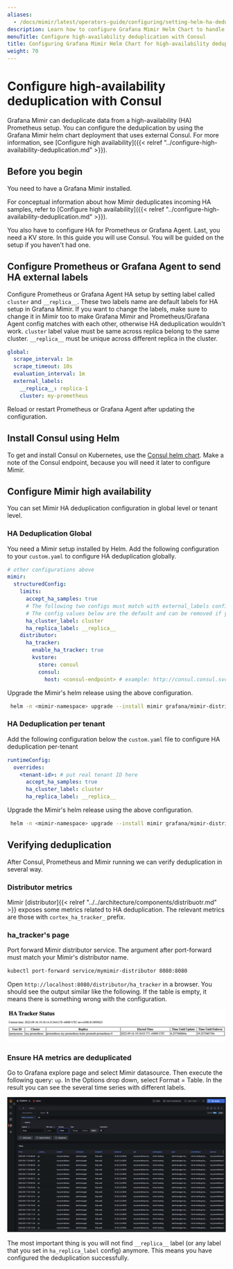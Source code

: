 ```yaml
---
aliases:
  - /docs/mimir/latest/operators-guide/configuring/setting-helm-ha-deduplication-consul/
description: Learn how to configure Grafana Mimir Helm Chart to handle HA Prometheus server deduplication with Consul.
menuTitle: Configure high-availability deduplication with Consul
title: Configuring Grafana Mimir Helm Chart for high-availability deduplication with Consul
weight: 70
---
```


# Configure high-availability deduplication with Consul

Grafana Mimir can deduplicate data from a high-availability (HA) Prometheus setup. You can configure
the deduplication by using the Grafana Mimir helm chart deployment that uses external Consul. For more information, see [Configure high availability]({{< relref "../configure-high-availability-deduplication.md" >}}).

## Before you begin

You need to have a Grafana Mimir installed.

For conceptual information about how Mimir deduplicates incoming HA samples, refer to [Configure high availability]({{< relref "../configure-high-availability-deduplication.md" >}}).

You also have to configure HA for Prometheus or Grafana Agent. Last, you need a KV store. In this guide you will
use Consul. You will be guided on the setup if you haven't had one.

## Configure Prometheus or Grafana Agent to send HA external labels

Configure Prometheus or Grafana Agent HA setup by setting label called `cluster` and `__replica__`. These two labels
name are default labels for HA setup in Grafana Mimir. If you want to change the labels, make sure to change it in Mimir
too to make Grafana Mimir and Prometheus/Grafana Agent config matches with each other, otherwise HA deduplication
wouldn't work. `cluster` label value must be same across replica belong to the same cluster. `__replica__` must be
unique across different replica in the cluster.

```yaml
global:
  scrape_interval: 1m
  scrape_timeout: 10s
  evaluation_interval: 1m
  external_labels:
    __replica__: replica-1
    cluster: my-prometheus
```

Reload or restart Prometheus or Grafana Agent after updating the configuration.

## Install Consul using Helm

To get and install Consul on Kubernetes, use the [Consul helm chart](https://github.com/hashicorp/consul-k8s/tree/main/charts/consul).
Make a note of the Consul endpoint, because you will need it later to configure Mimir.

## Configure Mimir high availability

You can set Mimir HA deduplication configuration in global level or tenant level.

### HA Deduplication Global

You need a Mimir setup installed by Helm. Add the following configuration to your `custom.yaml` to configure HA
deduplication globally.

```yaml
# other configurations above
mimir:
  structuredConfig:
    limits:
      accept_ha_samples: true
      # The following two configs must match with external_labels config in Prometheus
      # The config values below are the default and can be removed if you don't want to override to a new value
      ha_cluster_label: cluster
      ha_replica_label: __replica__
    distributor:
      ha_tracker:
        enable_ha_tracker: true
        kvstore:
          store: consul
          consul:
            host: <consul-endpoint> # example: http://consul.consul.svc.cluster.local:8500
```

Upgrade the Mimir's helm release using the above configuration.

```bash
 helm -n <mimir-namespace> upgrade --install mimir grafana/mimir-distributed -f custom.yaml
```

### HA Deduplication per tenant

Add the following configuration below the `custom.yaml` file to configure HA deduplication per-tenant

```yaml
runtimeConfig:
  overrides:
    <tenant-id>: # put real tenant ID here
      accept_ha_samples: true
      ha_cluster_label: cluster
      ha_replica_label: __replica__
```

Upgrade the Mimir's helm release using the above configuration.

```bash
 helm -n <mimir-namespace> upgrade --install mimir grafana/mimir-distributed -f custom.yaml
```

## Verifying deduplication

After Consul, Prometheus and Mimir running we can verify deduplication in several way. 

### Distributor metrics

Mimir [distributor]{{< relref "../../architecture/components/distribuotr.md" >}} exposes some metrics related 
to HA deduplication. The relevant metrics are those with `cortex_ha_tracker_` prefix. 

### ha_tracker's page

Port forward Mimir distributor service. The argument after port-forward must
match your Mimir's distributor name.

```bash
kubectl port-forward service/mymimir-distributor 8080:8080
```

Open `http://localhost:8080/distributor/ha_tracker` in a browser. You should see the output similar like the following.
If the table is empty, it means there is something wrong with the configuration.

![HA Tracker Status](ha-tracker-status.png)

### Ensure HA metrics are deduplicated

Go to Grafana explore page and select Mimir datasource. Then execute the following query: `up`. In the Options drop down,
select Format = Table. In the result you can see the several time series with different labels.

![Verify Deduplication](verify-deduplication.png)

The most important thing is you will not find `__replica__` label (or any label that you set in `ha_replica_label`
config) anymore. This means you have configured the deduplication successfully.
